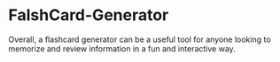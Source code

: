 # FalshCard-Generator
Overall, a flashcard generator can be a useful tool for anyone looking to memorize and review information in a fun and interactive way.
